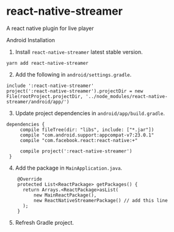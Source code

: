 # react-native-streamer
A react native plugin for live player

Android Installation

1. Install `react-native-streamer` latest stable version.
```
yarn add react-native-streamer
```

2. Add the following in `android/settings.gradle`.
```
include ':react-native-streamer'
project(':react-native-streamer').projectDir = new File(rootProject.projectDir, '../node_modules/react-native-streamer/android/app/')
```

3. Update project dependencies in `android/app/build.gradle`.
```
dependencies {
     compile fileTree(dir: "libs", include: ["*.jar"])
     compile "com.android.support:appcompat-v7:23.0.1"
     compile "com.facebook.react:react-native:+"
	 
     compile project(':react-native-streamer')
 }

```

4. Add the package in `MainApplication.java`.
```
    @Override
    protected List<ReactPackage> getPackages() {
      return Arrays.<ReactPackage>asList(
          new MainReactPackage(), 
		  new ReactNativeStreamerPackage() // add this line
      );
    }
```

5. Refresh Gradle project.